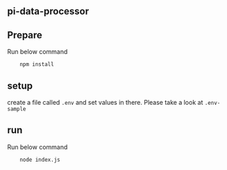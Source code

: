 ## pi-data-processor

## Prepare
Run below command
```
    npm install
```

## setup
create a file called `.env` and set values in there. Please take a look at `.env-sample`

## run
Run below command
```
    node index.js
```
